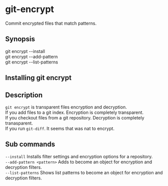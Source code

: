 # git-encrypt

Commit encrypted files that match patterns.

## Synopsis

git encrypt --install  
git encrypt --add-pattern <pattern>  
git encrypt --list-patterns  

## Installing git encrypt

## Description

```git encrypt``` is transparent files encryption and decryption.  
If you add files to a git index. Encryption is completely transparent.  
If you checkout files from a git repository. Decryption is completely tranasparent.  
If you run ```git-diff```. It seems that was nat to encrypt.  

## Sub commands

```--install``` Installs filter settings and encryption options  for a repository.  
```--add-pattern <pattern>``` Adds <pattern> to become an object for encryption and decryption filters.  
```--list-patterns``` Shows list patterns to become an object for encryption and decryption filters.  



